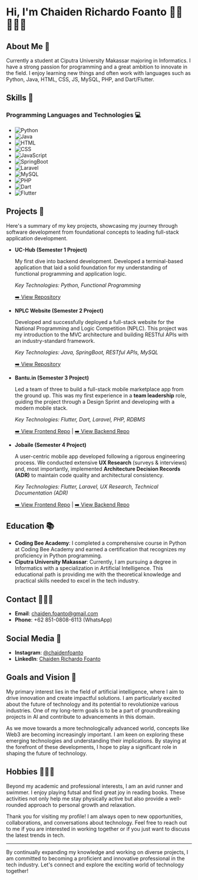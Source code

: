 # Hi, I'm Chaiden Richardo Foanto 👋🏻🧑🏻‍💻

## About Me 📝
Currently a student at Ciputra University Makassar majoring in Informatics. I have a strong passion for programming and a great ambition to innovate in the field. I enjoy learning new things and often work with languages such as Python, Java, HTML, CSS, JS, MySQL, PHP, and Dart/Flutter.

## Skills 🍳

### Programming Languages and Technologies 💻
- ![Python](https://img.shields.io/badge/-Python-FFD43B?style=flat-square&logo=python&logoColor=blue) 
- ![Java](https://img.shields.io/badge/-Java-007396?style=flat-square&logo=java&logoColor=white)
- ![HTML](https://img.shields.io/badge/-HTML-E34F26?style=flat-square&logo=html5&logoColor=white) 
- ![CSS](https://img.shields.io/badge/-CSS-1572B6?style=flat-square&logo=css3&logoColor=white) 
- ![JavaScript](https://img.shields.io/badge/-JavaScript-F7DF1E?style=flat-square&logo=javascript&logoColor=black)
- ![SpringBoot](https://img.shields.io/badge/-Spring_Boot-6DB33F?style=flat-square&logo=spring-boot&logoColor=white)
- ![Laravel](https://img.shields.io/badge/-Laravel-FF2D20?style=flat-square&logo=laravel&logoColor=white)
- ![MySQL](https://img.shields.io/badge/-MySQL-4479A1?style=flat-square&logo=mysql&logoColor=white)
- ![PHP](https://img.shields.io/badge/-PHP-777BB4?style=flat-square&logo=php&logoColor=white)
- ![Dart](https://img.shields.io/badge/-Dart-0175C2?style=flat-square&logo=dart&logoColor=white)
- ![Flutter](https://img.shields.io/badge/-Flutter-02569B?style=flat-square&logo=flutter&logoColor=white)


## Projects 🔬
Here's a summary of my key projects, showcasing my journey through software development from foundational concepts to leading full-stack application development.

- **UC-Hub (Semester 1 Project)**
  
  My first dive into backend development. Developed a terminal-based application that laid a solid foundation for my understanding of functional programming and application logic.
  
  *Key Technologies: Python, Functional Programming*

  [➡️ View Repository](https://github.com/Gibekkk/UC-Hub)

- **NPLC Website (Semester 2 Project)**
  
  Developed and successfully deployed a full-stack website for the National Programming and Logic Competition (NPLC). This project was my introduction to the MVC architecture and building RESTful APIs with an industry-standard framework.
  
  *Key Technologies: Java, SpringBoot, RESTful APIs, MySQL*
  
  [➡️ View Repository](https://github.com/chaidenfoanto/Group-3---Project-NPLC)

- **Bantu.in (Semester 3 Project)**
  
  Led a team of three to build a full-stack mobile marketplace app from the ground up. This was my first experience in a **team leadership** role, guiding the project through a Design Sprint and developing with a modern mobile stack.
  
  *Key Technologies: Flutter, Dart, Laravel, PHP, RDBMS*
  
  [➡️ View Frontend Repo](https://github.com/chaidenfoanto/Group-3_Bantu.in_FRONTEND) | [➡️ View Backend Repo](https://github.com/chaidenfoanto/Group-3_Bantu.in_BACKEND)

- **Jobaile (Semester 4 Project)**
  
  A user-centric mobile app developed following a rigorous engineering process. We conducted extensive **UX Research** (surveys & interviews) and, most importantly, implemented **Architecture Decision Records (ADR)** to maintain code quality and architectural consistency.
  
  *Key Technologies: Flutter, Laravel, UX Research, Technical Documentation (ADR)*
  
  [➡️ View Frontend Repo](https://github.com/chaidenfoanto/Jobaile_FRONTEND_Recruiter) | [➡️ View Backend Repo](https://github.com/chaidenfoanto/Jobaile_BACKEND)

## Education 📚
- **Coding Bee Academy**: I completed a comprehensive course in Python at Coding Bee Academy and earned a certification that recognizes my proficiency in Python programming.
- **Ciputra University Makassar**: Currently, I am pursuing a degree in Informatics with a specialization in Artificial Intelligence. This educational path is providing me with the theoretical knowledge and practical skills needed to excel in the tech industry.

## Contact 🙋🏻‍♂️
- **Email**: [chaiden.foanto@gmail.com](mailto:chaiden.foanto@gmail.com)
- **Phone**: +62 851-0808-6113 (WhatsApp)

## Social Media 📱
- **Instagram**: [@chaidenfoanto](https://instagram.com/chaidenfoanto)
- **LinkedIn**: [Chaiden Richardo Foanto](https://www.linkedin.com/in/chaiden-richardo-foanto-b1267729a/)

## Goals and Vision 👀
My primary interest lies in the field of artificial intelligence, where I aim to drive innovation and create impactful solutions. I am particularly excited about the future of technology and its potential to revolutionize various industries. One of my long-term goals is to be a part of groundbreaking projects in AI and contribute to advancements in this domain.

As we move towards a more technologically advanced world, concepts like Web3 are becoming increasingly important. I am keen on exploring these emerging technologies and understanding their implications. By staying at the forefront of these developments, I hope to play a significant role in shaping the future of technology.

## Hobbies 🏃🏻‍➡️
Beyond my academic and professional interests, I am an avid runner and swimmer. I enjoy playing futsal and find great joy in reading books. These activities not only help me stay physically active but also provide a well-rounded approach to personal growth and relaxation.

Thank you for visiting my profile! I am always open to new opportunities, collaborations, and conversations about technology. Feel free to reach out to me if you are interested in working together or if you just want to discuss the latest trends in tech.

---

By continually expanding my knowledge and working on diverse projects, I am committed to becoming a proficient and innovative professional in the tech industry. Let's connect and explore the exciting world of technology together!

